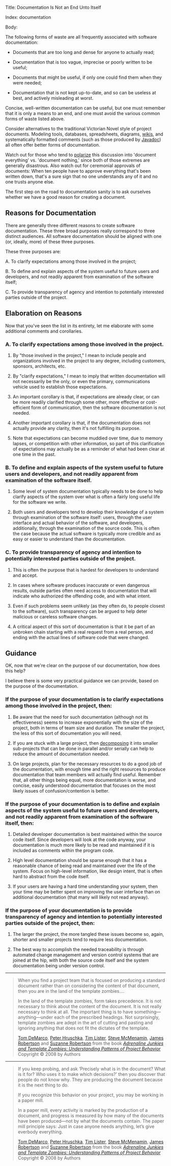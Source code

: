 Title: Documentation Is Not an End Unto Itself

Index: documentation

Body:

The following forms of waste are all frequently associated with software documentation:

* Documents that are too long and dense for anyone to actually read;

* Documentation that is too vague, imprecise or poorly written to be useful;

* Documents that might be useful, if only one could find them when they were needed;

* Documentation that is not kept up-to-date, and so can be useless at best, and actively misleading at worst.

Concise, well-written documentation can be useful, but one must remember that it is only a means to an end, and one must avoid the various common forms of waste listed above.

Consider alternatives to the traditional Victorian Novel style of project documents. Modeling tools, databases, spreadsheets, diagrams, <a href="https://en.wikipedia.org/wiki/Wiki" target="ref">wikis</a>, and systematically formatted comments (such as those produced by <a href="https://en.wikipedia.org/wiki/Javadoc" target="ref">Javadoc</a>) all often offer better forms of documentation.

Watch out for those who tend to [polarize][balance] this discussion into 'document everything' vs. 'document nothing,' since both of those extremes are generally disastrous. Also watch out for ceremonial approvals of documents: When ten people have to approve everything that's been written down, that's a sure sign that no one understands any of it and no one trusts anyone else.

The first step on the road to documentation sanity is to ask ourselves whether we have a good reason for creating a document.

## Reasons for Documentation

There are generally three different reasons to create software documentation. These three broad purposes really correspond to three distinct audiences. All software documentation should be aligned with one (or, ideally, more) of these three purposes.

These three purposes are:

A. To clarify expectations among those involved in the project;

B. To define and explain aspects of the system useful to future users and developers, and not readily apparent from examination of the software itself;

C. To provide transparency of agency and intention to potentially interested parties outside of the project.

## Elaboration on Reasons

Now that you've seen the list in its entirety, let me elaborate with some additional comments and corollaries.

### A. To clarify expectations among those involved in the project.

1. By "those involved in the project," I mean to include people and organizations involved in the project to any degree, including customers, sponsors, architects, etc.

2. By "clarify expectations," I mean to imply that written documentation will not necessarily be the only, or even the primary, communications vehicle used to establish those expectations.

3. An important corollary is that, if expectations are already clear, or can be more readily clarified through some other, more effective or cost-efficient form of communication, then the software documentation is not needed.

4. Another important corollary is that, if the documentation does not actually provide any clarity, then it's not fulfilling its purpose.

5. Note that expectations can become muddied over time, due to memory lapses, or competition with other information, so part of this clarification of expectations may actually be as a reminder of what had been clear at one time in the past.

### B. To define and explain aspects of the system useful to future users and developers, and not readily apparent from examination of the software itself.

1. Some level of system documentation typically needs to be done to help clarify aspects of the system over what is often a fairly long useful life for the software we write.

2. Both users and developers tend to develop their knowledge of a system through examination of the software itself: users, through the user interface and actual behavior of the software, and developers, additionally, through the examination of the source code. This is often the case because the actual software is typically more credible and as easy or easier to understand than the documentation.

### C. To provide transparency of agency and intention to potentially interested parties outside of the project.

1. This is often the purpose that is hardest for developers to understand and accept.

2. In cases where software produces inaccurate or even dangerous results, outside parties often need access to documentation that will indicate who authorized the offending code, and with what intent.

3. Even if such problems seem unlikely (as they often do, to people closest to the software), such transparency can be argued to help deter malicious or careless software changes.

4. A critical aspect of this sort of documentation is that it be part of an unbroken chain starting with a real request from a real person, and ending with the actual lines of software code that were changed.

## Guidance

OK, now that we're clear on the purpose of our documentation, how does this help?

I believe there is some very practical guidance we can provide, based on the purpose of the documentation.

### If the purpose of your documentation is to clarify expectations among those involved in the project, then:

1. Be aware that the need for such documentation (although not its effectiveness) seems to increase exponentially with the size of the project, both in terms of team size and duration. The smaller the project, the less of this sort of documentation you will need.

2. If you are stuck with a large project, then [decomposing][decomposition] it into smaller sub-projects that can be done in parallel and/or serially can help to reduce the amount of documentation needed.

3. On large projects, plan for the necessary resources to do a good job of the documentation, with enough time and the right resources to produce documentation that team members will actually find useful. Remember that, all other things being equal, more documentation is worse, and concise, easily understood documentation that focuses on the most likely issues of confusion/contention is better.

### If the purpose of your documentation is to define and explain aspects of the system useful to future users and developers, and not readily apparent from examination of the software itself, then:

1. Detailed developer documentation is best maintained within the source code itself. Since developers will look at the code anyway, your documentation is much more likely to be read and maintained if it is included as comments within the program code.

2. High level documentation should be sparse enough that it has a reasonable chance of being read and maintained over the life of the system. Focus on high-level information, like design intent, that is often hard to abstract from the code itself.

3. If your users are having a hard time understanding your system, then your time may be better spent on improving the user interface than on additional documentation (that many will likely not read anyway).

### If the purpose of your documentation is to provide transparency of agency and intention to potentially interested parties outside of the project, then:

1. The larger the project, the more tangled these issues become so, again, shorter and smaller projects tend to require less documentation.

2. The best way to accomplish the needed traceability is through automated change management and version control systems that are joined at the hip, with both the source code itself and the system documentation being under version control.

----

<blockquote>
<p>
When you find a project team that is focused on producing a standard document rather than on considering the content of that document, then you are in the land of the template zombies.... </p>

<p>
In the land of the template zombies, form takes precedence. It is not necessary to think about the content of the document. It is not really necessary to think at all. The important thing is to have something&#8212;anything&#8212;under each of the prescribed headings. Not surprisingly, template zombies are adept in the art of cutting and pasting and ignoring anything that does not fit the dictates of the template.</p>

<footer>
<a href="http://en.wikipedia.org/wiki/Tom_DeMarco">Tom DeMarco</a>, <a href="http://en.wikipedia.org/wiki/Peter_Hruschka">Peter Hruschka</a>, <a href="http://en.wikipedia.org/wiki/Tim_Lister">Tim Lister</a>, <a href="http://en.wikipedia.org/wiki/Steve_McMenamin">Steve McMenamin</a>, <a href="http://en.wikipedia.org/wiki/James_Robertson">James Robertson</a> and <a href="http://en.wikipedia.org/wiki/Suzanne_Robertson">Suzanne Robertson</a> from the book <cite><a href="bibliography.html#demarco-et-al-2008">Adrenaline Junkies and Template Zombies: Understanding Patterns of Project Behavior</a></cite> Copyright &copy; 2008 by Authors
</footer>
</blockquote>

----

<blockquote>
<p>
If you keep probing, and ask &#8216;Precisely what is in the document? What is it for? Who uses it to make which decisions?&#8217; then you discover that people do not know why. They are producing the document because it is the next thing to do. </p>

<p>
If you recognize this behavior on your project, you may be working in a paper mill. </p>

<p>
In a paper mill, every activity is marked by the production of a document, and progress is measured by how many of the documents have been produced&#8212;not by what the documents contain. The paper mill principle says: Just in case anyone needs anything, let&#8217;s give everbody everything.</p>

<footer>
<a href="http://en.wikipedia.org/wiki/Tom_DeMarco">Tom DeMarco</a>, <a href="http://en.wikipedia.org/wiki/Peter_Hruschka">Peter Hruschka</a>, <a href="http://en.wikipedia.org/wiki/Tim_Lister">Tim Lister</a>, <a href="http://en.wikipedia.org/wiki/Steve_McMenamin">Steve McMenamin</a>, <a href="http://en.wikipedia.org/wiki/James_Robertson">James Robertson</a> and <a href="http://en.wikipedia.org/wiki/Suzanne_Robertson">Suzanne Robertson</a> from the book <cite><a href="bibliography.html#demarco-et-al-2008">Adrenaline Junkies and Template Zombies: Understanding Patterns of Project Behavior</a></cite> Copyright &copy; 2008 by Authors
</footer>
</blockquote>

[balance]: software-development-is-a-balancing-act.html
[decomposition]: decomposition.html
